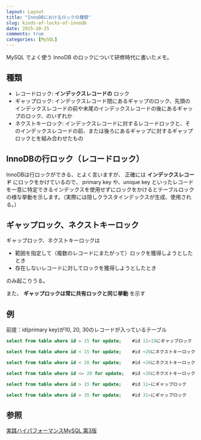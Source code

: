 ```yaml
---
layout: Layout
title: "InnoDBにおけるロックの種類"
slug: kinds-of-locks-of-innodb
date: 2015-10-25
comments: true
categories: [MySQL]
---
```

MySQL でよく使う InnoDB のロックについて研修時代に書いたメモ。


## 種類
* レコードロック: **インデックスレコードの** ロック
* ギャップロック: インデックスレコード間にあるギャップのロック、先頭のインデックスレコードの前や末尾のインデックスレコードの後にあるギャップのロック、のいずれか
* ネクストキーロック: インデックスレコードに対するレコードロックと、そのインデックスレコードの前、または後ろにあるギャップに対するギャップロックとを組み合わせたもの

## InnoDBの行ロック（レコードロック）
InnoDBは行ロックができる、とよく言いますが、
正確には **インデックスレコード** にロックをかけているので、
primary key や、unique key といったレコードを一意に特定できるインデックスを使用せずにロックをかけるとテーブルロックの様な挙動を示します。（実際には隠しクラスタインデックスが生成、使用される。）

## ギャップロック、ネクストキーロック
ギャップロック、ネクストキーロックは

* 範囲を指定して（複数のレコードにまたがって）ロックを獲得しようとしたとき
* 存在しないレコードに対してロックを獲得しようとしたとき

のみ起こりうる。

また、 **ギャップロックは常に共有ロックと同じ挙動** を示す


## 例
前提：id(primary key)が10, 20, 30のレコードが入っているテーブル

```sql
select from table where id = 15 for update;    #id 11~19にギャップロック
```
```sql
select from table where id < 15 for update;    #id ~20にネクストキーロック
```
```sql
select from table where id < 20 for update;    #id ~20にネクストキーロック
```
```sql
select from table where id <= 20 for update;   #id ~30にネクストキーロック
```
```sql
select from table where id > 15 for update;    #id 11~にギャップロック
```
```sql
select from table where id = 35 for update;    #id 31~にギャップロック
```

## 参照
[実践ハイパフォーマンスMySQL 第3版](http://www.amazon.co.jp/gp/product/4873116384/ref=as_li_tf_tl?ie=UTF8&camp=247&creative=1211&creativeASIN=4873116384&linkCode=as2&tag=sojiro14-22)
